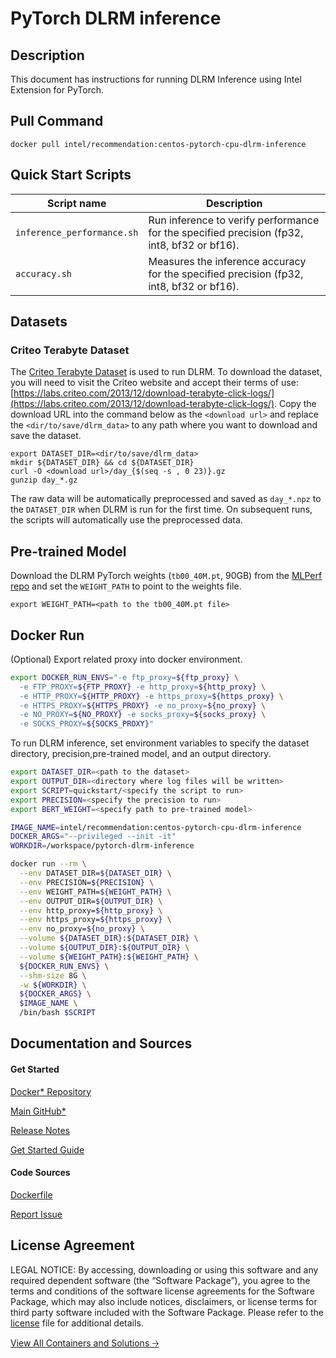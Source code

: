 # PyTorch DLRM inference

## Description 
This document has instructions for running DLRM Inference using Intel Extension for PyTorch. 

## Pull Command

```
docker pull intel/recommendation:centos-pytorch-cpu-dlrm-inference
```

## Quick Start Scripts
| Script name | Description |
|-------------|-------------|
| `inference_performance.sh` | Run inference to verify performance for the specified precision (fp32, int8, bf32 or bf16). |
| `accuracy.sh` | Measures the inference accuracy for the specified precision (fp32, int8, bf32 or bf16). |

## Datasets
### Criteo Terabyte Dataset

The [Criteo Terabyte Dataset](https://labs.criteo.com/2013/12/download-terabyte-click-logs/) is used to run DLRM. To download the dataset, you will need to visit the Criteo website and accept their terms of use: [https://labs.criteo.com/2013/12/download-terabyte-click-logs/](https://labs.criteo.com/2013/12/download-terabyte-click-logs/). Copy the download URL into the command below as the `<download url>` and replace the `<dir/to/save/dlrm_data>` to any path where you want to download and save the dataset.
```
export DATASET_DIR=<dir/to/save/dlrm_data>
mkdir ${DATASET_DIR} && cd ${DATASET_DIR}
curl -O <download url>/day_{$(seq -s , 0 23)}.gz
gunzip day_*.gz
```
The raw data will be automatically preprocessed and saved as `day_*.npz` to the `DATASET_DIR` when DLRM is run for the first time. On subsequent runs, the scripts will automatically use the preprocessed data.

## Pre-trained Model
Download the DLRM PyTorch weights (`tb00_40M.pt`, 90GB) from the [MLPerf repo](https://github.com/mlcommons/inference/tree/master/recommendation/dlrm/pytorch#more-information-about-the-model-weights) and set the `WEIGHT_PATH` to point to the weights file.
```
export WEIGHT_PATH=<path to the tb00_40M.pt file>
```

## Docker Run
(Optional) Export related proxy into docker environment.
```bash
export DOCKER_RUN_ENVS="-e ftp_proxy=${ftp_proxy} \
  -e FTP_PROXY=${FTP_PROXY} -e http_proxy=${http_proxy} \
  -e HTTP_PROXY=${HTTP_PROXY} -e https_proxy=${https_proxy} \
  -e HTTPS_PROXY=${HTTPS_PROXY} -e no_proxy=${no_proxy} \
  -e NO_PROXY=${NO_PROXY} -e socks_proxy=${socks_proxy} \
  -e SOCKS_PROXY=${SOCKS_PROXY}"
```
To run DLRM inference, set environment variables to specify the dataset directory, precision,pre-trained model, and an output directory. 
```bash
export DATASET_DIR=<path to the dataset>
export OUTPUT_DIR=<directory where log files will be written>
export SCRIPT=quickstart/<specify the script to run>
export PRECISION=<specify the precision to run>
export BERT_WEIGHT=<specify path to pre-trained model>

IMAGE_NAME=intel/recommendation:centos-pytorch-cpu-dlrm-inference
DOCKER_ARGS="--privileged --init -it"
WORKDIR=/workspace/pytorch-dlrm-inference

docker run --rm \
  --env DATASET_DIR=${DATASET_DIR} \
  --env PRECISION=${PRECISION} \
  --env WEIGHT_PATH=${WEIGHT_PATH} \
  --env OUTPUT_DIR=${OUTPUT_DIR} \
  --env http_proxy=${http_proxy} \
  --env https_proxy=${https_proxy} \
  --env no_proxy=${no_proxy} \
  --volume ${DATASET_DIR}:${DATASET_DIR} \
  --volume ${OUTPUT_DIR}:${OUTPUT_DIR} \
  --volume ${WEIGHT_PATH}:${WEIGHT_PATH} \
  ${DOCKER_RUN_ENVS} \
  --shm-size 8G \
  -w ${WORKDIR} \
  ${DOCKER_ARGS} \
  $IMAGE_NAME \
  /bin/bash $SCRIPT
  ```

## Documentation and Sources
#### Get Started​
[Docker* Repository](https://hub.docker.com/r/intel/recommendation)

[Main GitHub*](https://github.com/IntelAI/models)

[Release Notes](https://github.com/IntelAI/models/releases)

[Get Started Guide](https://github.com/IntelAI/models/blob/master/quickstart/quickstart/recommendation/pytorch/dlrm/inference/cpu/DEVCATALOG.md)

#### Code Sources
[Dockerfile](https://github.com/IntelAI/models/tree/master/docker/pyt-cpu)

[Report Issue](https://community.intel.com/t5/Intel-Optimized-AI-Frameworks/bd-p/optimized-ai-frameworks)

## License Agreement
LEGAL NOTICE: By accessing, downloading or using this software and any required dependent software (the “Software Package”), you agree to the terms and conditions of the software license agreements for the Software Package, which may also include notices, disclaimers, or license terms for third party software included with the Software Package. Please refer to the [license](https://github.com/IntelAI/models/tree/master/third_party) file for additional details.

[View All Containers and Solutions 🡢](https://www.intel.com/content/www/us/en/developer/tools/software-catalog/containers.html?s=Newest)
